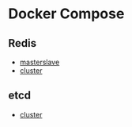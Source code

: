 # Docker Compose

## Redis

- [masterslave](https://github.com/KokoiRuby/docker/tree/main/redis/masterslave)
- [cluster](https://github.com/KokoiRuby/docker/tree/main/redis/cluster)

## etcd

- [cluster](https://github.com/KokoiRuby/docker/tree/main/etcd)